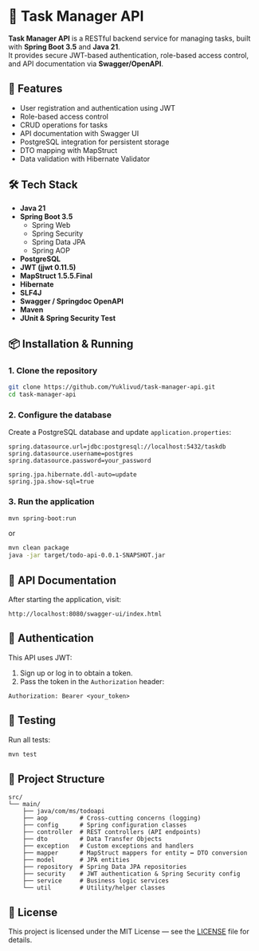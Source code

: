 # 📝 Task Manager API

**Task Manager API** is a RESTful backend service for managing tasks, built with **Spring Boot 3.5** and **Java 21**.  
It provides secure JWT-based authentication, role-based access control, and API documentation via **Swagger/OpenAPI**.

## 🚀 Features

- User registration and authentication using JWT
- Role-based access control
- CRUD operations for tasks
- API documentation with Swagger UI
- PostgreSQL integration for persistent storage
- DTO mapping with MapStruct
- Data validation with Hibernate Validator

## 🛠 Tech Stack

- **Java 21**
- **Spring Boot 3.5**
    - Spring Web
    - Spring Security
    - Spring Data JPA
    - Spring AOP
- **PostgreSQL**
- **JWT (jjwt 0.11.5)**
- **MapStruct 1.5.5.Final**
- **Hibernate**
- **SLF4J**
- **Swagger / Springdoc OpenAPI**
- **Maven**
- **JUnit & Spring Security Test**

## 📦 Installation & Running

### 1. Clone the repository
```bash
git clone https://github.com/Yuklivud/task-manager-api.git
cd task-manager-api
````

### 2. Configure the database

Create a PostgreSQL database and update `application.properties`:

```properties
spring.datasource.url=jdbc:postgresql://localhost:5432/taskdb
spring.datasource.username=postgres
spring.datasource.password=your_password

spring.jpa.hibernate.ddl-auto=update
spring.jpa.show-sql=true
```

### 3. Run the application

```bash
mvn spring-boot:run
```

or

```bash
mvn clean package
java -jar target/todo-api-0.0.1-SNAPSHOT.jar
```

## 📄 API Documentation

After starting the application, visit:

```
http://localhost:8080/swagger-ui/index.html
```

## 🔑 Authentication

This API uses JWT:

1. Sign up or log in to obtain a token.
2. Pass the token in the `Authorization` header:

```
Authorization: Bearer <your_token>
```

## 🧪 Testing

Run all tests:

```bash
mvn test
```

## 📂 Project Structure

```
src/
└── main/
    ├── java/com/ms/todoapi
    ├── aop         # Cross-cutting concerns (logging)
    ├── config      # Spring configuration classes
    ├── controller  # REST controllers (API endpoints)
    ├── dto         # Data Transfer Objects
    ├── exception   # Custom exceptions and handlers
    ├── mapper      # MapStruct mappers for entity ↔ DTO conversion
    ├── model       # JPA entities
    ├── repository  # Spring Data JPA repositories
    ├── security    # JWT authentication & Spring Security config
    ├── service     # Business logic services
    └── util        # Utility/helper classes
```

## 📜 License

This project is licensed under the MIT License — see the [LICENSE](LICENSE) file for details.
